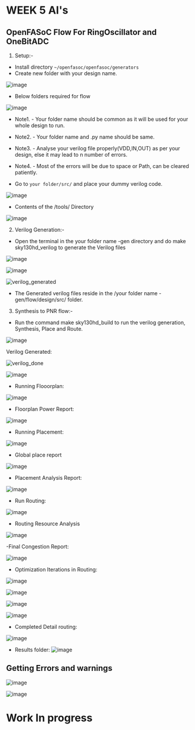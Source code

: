 # WEEK 5 AI's

## OpenFASoC Flow For RingOscillator and OneBitADC

1. Setup:- 
- Install directory ```~/openfasoc/openfasoc/generators```
- Create new folder with your design name.

![image](https://user-images.githubusercontent.com/68071764/226056226-a266d1c4-0c95-4c45-8f23-61ebbfb29357.png)

- Below folders required for flow

![image](https://user-images.githubusercontent.com/68071764/226056439-4b048689-910f-45ca-9953-3b6a0a6f2688.png)

- Note1. - Your folder name should be common as it will be used for your whole design to run.
- Note2. - Your folder name and .py name should be same.
- Note3. - Analyse your verilog file properly(VDD,IN,OUT) as per your design, else it may lead to n number of errors.
- Note4. - Most of the errors will be due to space or Path, can be cleared patiently.


- Go to ```your folder/src/``` and place your dummy verilog code.

![image](https://user-images.githubusercontent.com/68071764/226057757-51d38a3c-af00-4989-a21c-6b34ce1a8ea6.png)

- Contents of the /tools/ Directory

![image](https://user-images.githubusercontent.com/68071764/226057906-15041a06-f995-4f2d-b551-5e928a23c687.png)

2. Verilog Generation:-

- Open the terminal in the your folder name -gen directory and do make sky130hd_verilog to generate the Verilog files

![image](https://user-images.githubusercontent.com/68071764/226058221-cccd2789-031f-41b5-9577-7c610703a602.png)

![image](https://user-images.githubusercontent.com/68071764/226058423-f17005ad-64e9-45ff-8d9b-3d6ffe2d8e7c.png)

![verilog_generated](https://user-images.githubusercontent.com/68071764/226058498-a50f01cd-fcfd-4bea-b1e0-fa3a15d8719f.png)


- The Generated verilog files reside in the /your folder name -gen/flow/design/src/ folder.

3.  Synthesis to PNR flow:- 

- Run the command make sky130hd_build to run the verilog generation, Synthesis, Place and Route.

![image](https://user-images.githubusercontent.com/68071764/226058832-acba6002-be87-4fc1-b6d7-13ec512f800b.png)

Verilog Generated:

![verilog_done](https://user-images.githubusercontent.com/68071764/226059211-ab58f234-5d60-4e45-9413-e98dcbfb6066.png)

![image](https://user-images.githubusercontent.com/68071764/226059087-44a8b325-3fbe-4951-b1fd-0ef634f1ee3a.png)

- Running Flooorplan:

![image](https://user-images.githubusercontent.com/68071764/226059575-626b7c87-9f40-45de-af5f-211f0ba90ab9.png)

- Floorplan Power Report:

![image](https://user-images.githubusercontent.com/68071764/226059644-6a6e88df-be34-4c66-9d65-f080ec5fe27c.png)

- Running Placement:

![image](https://user-images.githubusercontent.com/68071764/226059872-d1c3e6ab-7621-4494-9f04-927740f730ad.png)

- Global place report

![image](https://user-images.githubusercontent.com/68071764/226059972-5c103e9c-440d-4a62-b385-b40276146106.png)

- Placement Analysis Report:

![image](https://user-images.githubusercontent.com/68071764/226060014-d54ec642-8364-421d-80ae-bed5ddb4ef4e.png)

- Run Routing: 

![image](https://user-images.githubusercontent.com/68071764/226060135-ca4b2a9c-1a49-48f1-9228-17cf12321ce5.png)

- Routing Resource Analysis

![image](https://user-images.githubusercontent.com/68071764/226060226-dd43f11d-99ed-4b27-8b4b-38a9bd2f7b94.png)

-Final Congestion Report:

![image](https://user-images.githubusercontent.com/68071764/226060306-b95c4730-af01-41dd-aa6d-59390c5a2068.png)

- Optimization Iterations in Routing:

![image](https://user-images.githubusercontent.com/68071764/226060395-16f79ece-21ec-4546-a3e3-1e7149a0611c.png)

![image](https://user-images.githubusercontent.com/68071764/226060510-2b0bfd7f-8e92-47e2-bbab-70aa810d8219.png)

![image](https://user-images.githubusercontent.com/68071764/226060555-201a2545-60b3-4109-8898-7020c6118a8b.png)


![image](https://user-images.githubusercontent.com/68071764/226060650-ee251ca1-0db6-4988-9d61-286066485581.png)

- Completed Detail routing:

![image](https://user-images.githubusercontent.com/68071764/226060714-15f102ea-7231-46b1-9704-a0b57082e4ff.png)

- Results folder:
![image](https://user-images.githubusercontent.com/68071764/226061019-2a964689-1308-4ecb-ba1c-2092ea14a8c4.png)

## Getting Errors and warnings

![image](https://user-images.githubusercontent.com/68071764/226060879-ae4b759e-a894-4cc7-acc6-f391741db275.png)

![image](https://user-images.githubusercontent.com/68071764/226060918-cea7067a-acfc-42de-81c4-fdffcddcdc80.png)

# Work In progress







